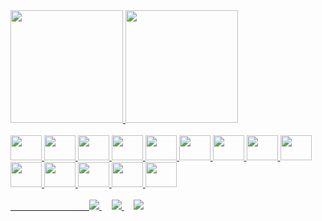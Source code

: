<div>
          
<a href="https://github.com/Gvurdel">
<img loading="lazy" height="180em" src="https://github-readme-stats.vercel.app/api/top-langs/?username=Gvurdel&layout=compact&langs_count=7&theme=dark"/>
<img loading="lazy" height="180em" src="https://github-readme-stats.vercel.app/api?username=Gvurdel&show_icons=true&theme=dark&include_all_commits=true&count_private=true"/>
          
</div>

<br>

<div>  

<img loading="lazy" src="https://cdn.jsdelivr.net/gh/devicons/devicon@latest/icons/python/python-original.svg" width="50" height="40" />
<img loading="lazy" src="https://cdn.jsdelivr.net/gh/devicons/devicon@latest/icons/javascript/javascript-plain.svg" width="50" height="40" />
<img loading="lazy" src="https://cdn.jsdelivr.net/gh/devicons/devicon@latest/icons/php/php-original.svg" width="50" height="40" />
<img loading="lazy" src="https://cdn.jsdelivr.net/gh/devicons/devicon@latest/icons/html5/html5-original.svg" width="50" height="40" />
<img loading="lazy" src="https://cdn.jsdelivr.net/gh/devicons/devicon@latest/icons/css3/css3-original.svg" width="50" height="40" />
<img loading="lazy" src="https://cdn.jsdelivr.net/gh/devicons/devicon@latest/icons/postgresql/postgresql-original.svg" width="50" height="40" /> 
<img loading="lazy" src="https://cdn.jsdelivr.net/gh/devicons/devicon@latest/icons/mysql/mysql-original.svg" width="50" height="40" />         
<img loading="lazy" src="https://cdn.jsdelivr.net/gh/devicons/devicon@latest/icons/bootstrap/bootstrap-original-wordmark.svg" width="50" height="40" />
<img loading="lazy" src="https://cdn.jsdelivr.net/gh/devicons/devicon@latest/icons/django/django-plain.svg" width="50" height="40" />
<img loading="lazy" src="https://cdn.jsdelivr.net/gh/devicons/devicon@latest/icons/nodejs/nodejs-plain-wordmark.svg" width="50" height="40" />
<img loading="lazy" src="https://cdn.jsdelivr.net/gh/devicons/devicon@latest/icons/amazonwebservices/amazonwebservices-plain-wordmark.svg" width="50" height="40" />
<img loading="lazy" src="https://cdn.jsdelivr.net/gh/devicons/devicon@latest/icons/docker/docker-original-wordmark.svg" width="50" height="40" />
<img loading="lazy" src="https://cdn.jsdelivr.net/gh/devicons/devicon@latest/icons/canva/canva-original.svg" width="50" height="40" />
<img loading="lazy" src="https://cdn.jsdelivr.net/gh/devicons/devicon@latest/icons/githubcodespaces/githubcodespaces-original.svg"  width="50" height="40"/>
          
</div>

<br>

<div>
          &nbsp;&nbsp;&nbsp;
          &nbsp;&nbsp;&nbsp;
          &nbsp;&nbsp;&nbsp;
          &nbsp;&nbsp;&nbsp;
          &nbsp;&nbsp;&nbsp;
          &nbsp;&nbsp;&nbsp;
          &nbsp;&nbsp;&nbsp;
          &nbsp;&nbsp;&nbsp;
  <a href="https://www.linkedin.com/in/gvurdel/" target="_blank">
    <img src="https://img.shields.io/badge/LinkedIn-0077B5?style=for-the-badge&logo=linkedin&logoColor=white">
  </a>
  &nbsp;&nbsp;&nbsp;
          
  <a href="mailto:gvurdel@gmail.com" target="_blank">
    <img src="https://img.shields.io/badge/Gmail-D14836?style=for-the-badge&logo=gmail&logoColor=white">
  </a>
  &nbsp;&nbsp;&nbsp;
  
  <a href="https://www.facebook.com/gvurdel" target="_blank">
    <img src="https://img.shields.io/badge/Facebook-1877F2?style=for-the-badge&logo=facebook&logoColor=white">
  </a>
  
</div>




          
